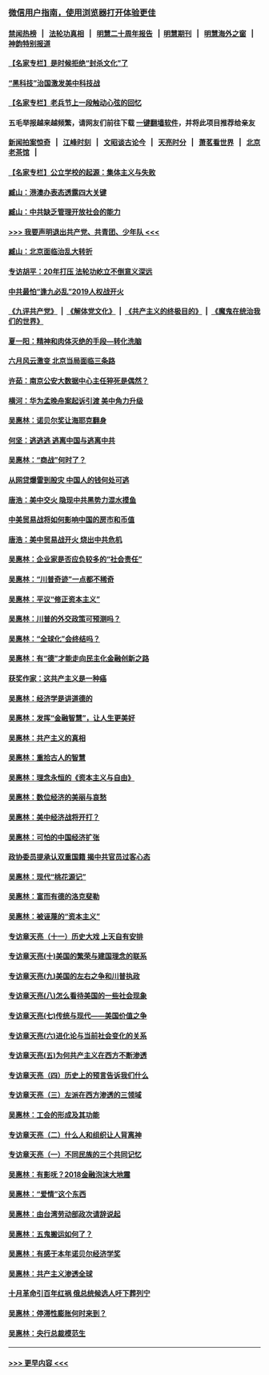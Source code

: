 ### [微信用户指南，使用浏览器打开体验更佳](https://github.com/gfw-breaker/banned-news1/blob/master/indexes/wechat-guide.md?t=0)
#### [禁闻热榜](热点新闻.md?t=0)  &nbsp;&nbsp;|&nbsp;&nbsp; [法轮功真相](https://github.com/gfw-breaker/truth/blob/master/README.md?t=0) &nbsp;&nbsp;|&nbsp;&nbsp; [明慧二十周年报告](https://github.com/gfw-breaker/mh-reports/blob/master/README.md?t=0) &nbsp;&nbsp;|&nbsp;&nbsp;[明慧期刊](https://github.com/gfw-breaker/mh-qikan) &nbsp;&nbsp;|&nbsp;&nbsp; [明慧海外之窗](https://github.com/gfw-breaker/mh-news/blob/master/README.md?t=0) &nbsp;&nbsp;|&nbsp;&nbsp; [神韵特别报道](https://github.com/gfw-breaker/mh-news/blob/master/shenyun.md?t=0)
#### [【名家专栏】是时候拒绝“封杀文化”了](../pages/nsc423/n11814093.md?t=02171444) 
#### [“黑科技”治国激发美中科技战](../pages/nsc423/n11638056.md?t=02171444) 
#### [【名家专栏】老兵节上一段触动心弦的回忆](../pages/nsc423/n11646016.md?t=02171444) 
#### 五毛举报越来越频繁，请网友们前往下载 [一键翻墙软件](https://github.com/gfw-breaker/ssr-accounts)，并将此项目推荐给亲友
#### [新闻拍案惊奇](https://github.com/gfw-breaker/banned-news1/blob/master/pages/link4.md) &nbsp;&nbsp;|&nbsp;&nbsp; [江峰时刻](https://github.com/gfw-breaker/banned-news1/blob/master/pages/link4.md) &nbsp;&nbsp;|&nbsp;&nbsp; [文昭谈古论今](https://github.com/gfw-breaker/banned-news1/blob/master/pages/link4.md) &nbsp;&nbsp;|&nbsp;&nbsp; [天亮时分](https://github.com/gfw-breaker/banned-news1/blob/master/pages/link4.md) &nbsp;&nbsp;|&nbsp;&nbsp; [萧茗看世界](https://github.com/gfw-breaker/banned-news1/blob/master/pages/link4.md) &nbsp;&nbsp;|&nbsp;&nbsp; [北京老茶馆](https://github.com/gfw-breaker/banned-news1/blob/master/pages/link4.md) &nbsp;&nbsp;|&nbsp;&nbsp; 
#### [【名家专栏】公立学校的起源：集体主义与失败](../pages/nsc423/n11601833.md?t=02171444) 
#### [臧山：港澳办表态透露四大关键](../pages/nsc423/n11421628.md?t=02171444) 
#### [臧山：中共缺乏管理开放社会的能力](../pages/nsc423/n11407457.md?t=02171444) 
#### [>>> 我要声明退出共产党、共青团、少年队 <<<](https://github.com/begood0513/goodnews/blob/master/quit/letter.md) 
#### [臧山：北京面临治乱大转折](../pages/nsc423/n11406895.md?t=02171444) 
#### [专访胡平：20年打压 法轮功屹立不倒意义深远](../pages/nsc423/n11398800.md?t=02171444) 
#### [中共最怕“逢九必乱”2019人权战开火](../pages/nsc423/n11385248.md?t=02171444) 
#### [《九评共产党》](https://github.com/begood0513/9ping.md/blob/master/README.md) &nbsp;|&nbsp; [《解体党文化》](../../../../jtdwh.md/blob/master/README.md)  &nbsp;|&nbsp; [《共产主义的终极目的》](../../../../gczydzjmd.md/blob/master/README.md) &nbsp;|&nbsp; [《魔鬼在统治我们的世界》](../../../../mgztzwmdsj.md/blob/master/README.md) 
#### [夏一阳：精神和肉体灭绝的手段—转化洗脑](../pages/nsc423/n11368250.md?t=02171444) 
#### [六月风云激变 北京当局面临三条路](../pages/nsc423/n11313668.md?t=02171444) 
#### [许茹：南京公安大数据中心主任猝死是偶然？](../pages/nsc423/n11064744.md?t=02171444) 
#### [横河：华为孟晚舟案起诉引渡 美中角力升级](../pages/nsc423/n11027230.md?t=02171444) 
#### [吴惠林：诺贝尔奖让海耶克翻身](../pages/nsc423/n10890049.md?t=02171444) 
#### [何坚：逃逃逃 逃离中国与逃离中共](../pages/nsc423/n10592891.md?t=02171444) 
#### [吴惠林：“商战”何时了？](../pages/nsc423/n10573558.md?t=02171444) 
#### [从网贷爆雷到股灾 中国人的钱何处可逃](../pages/nsc423/n10572800.md?t=02171444) 
#### [唐浩：美中交火 隐现中共黑势力混水摸鱼](../pages/nsc423/n10544040.md?t=02171444) 
#### [中美贸易战将如何影响中国的房市和币值](../pages/nsc423/n10543697.md?t=02171444) 
#### [唐浩：美中贸易战开火 烧出中共危机](../pages/nsc423/n10540126.md?t=02171444) 
#### [吴惠林：企业家是否应负较多的“社会责任”](../pages/nsc423/n10535022.md?t=02171444) 
#### [吴惠林：“川普奇迹”一点都不稀奇](../pages/nsc423/n10512808.md?t=02171444) 
#### [吴惠林：平议“修正资本主义”](../pages/nsc423/n10495724.md?t=02171444) 
#### [吴惠林：川普的外交政策可预测吗？](../pages/nsc423/n10462387.md?t=02171444) 
#### [吴惠林：“全球化”会终结吗？](../pages/nsc423/n10452838.md?t=02171444) 
#### [吴惠林：有“德”才能走向民主化金融创新之路](../pages/nsc423/n10432292.md?t=02171444) 
#### [获奖作家：这共产主义是一种癌](../pages/nsc423/n10431541.md?t=02171444) 
#### [吴惠林：经济学是讲道德的](../pages/nsc423/n10398014.md?t=02171444) 
#### [吴惠林：发挥“金融智慧”，让人生更美好](../pages/nsc423/n10375019.md?t=02171444) 
#### [吴惠林：共产主义的真相](../pages/nsc423/n10351394.md?t=02171444) 
#### [吴惠林：重拾古人的智慧](../pages/nsc423/n10337691.md?t=02171444) 
#### [吴惠林：理念永恒的《资本主义与自由》](../pages/nsc423/n10316274.md?t=02171444) 
#### [吴惠林：数位经济的美丽与哀愁](../pages/nsc423/n10292946.md?t=02171444) 
#### [吴惠林：美中经济战将开打？](../pages/nsc423/n10258825.md?t=02171444) 
#### [吴惠林：可怕的中国经济扩张](../pages/nsc423/n10219147.md?t=02171444) 
#### [政协委员提承认双重国籍 揭中共官员过客心态](../pages/nsc423/n10208809.md?t=02171444) 
#### [吴惠林：现代“桃花源记”](../pages/nsc423/n10185234.md?t=02171444) 
#### [吴惠林：富而有德的洛克斐勒](../pages/nsc423/n10142264.md?t=02171444) 
#### [吴惠林：被诬蔑的“资本主义”](../pages/nsc423/n10124816.md?t=02171444) 
#### [专访章天亮（十一）历史大戏 上天自有安排](../pages/nsc423/n10094905.md?t=02171444) 
#### [专访章天亮(十)美国的繁荣与建国理念的联系](../pages/nsc423/n10094899.md?t=02171444) 
#### [专访章天亮(九)美国的左右之争和川普执政](../pages/nsc423/n10094889.md?t=02171444) 
#### [专访章天亮(八)怎么看待美国的一些社会现象](../pages/nsc423/n10094857.md?t=02171444) 
#### [专访章天亮(七)传统与现代——美国价值之争](../pages/nsc423/n10093140.md?t=02171444) 
#### [专访章天亮(六)进化论与当前社会变化的关系](../pages/nsc423/n10092036.md?t=02171444) 
#### [专访章天亮(五)为何共产主义在西方不断渗透](../pages/nsc423/n10083620.md?t=02171444) 
#### [专访章天亮（四）历史上的预言告诉我们什么](../pages/nsc423/n10083606.md?t=02171444) 
#### [专访章天亮（三）左派在西方渗透的三领域](../pages/nsc423/n10081115.md?t=02171444) 
#### [吴惠林：工会的形成及其功能](../pages/nsc423/n10080633.md?t=02171444) 
#### [专访章天亮（二）什么人和组织让人背离神](../pages/nsc423/n10076637.md?t=02171444) 
#### [专访章天亮（一）不同民族的三个共同记忆](../pages/nsc423/n10074188.md?t=02171444) 
#### [吴惠林：有影呒？2018金融泡沫大地震](../pages/nsc423/n10040534.md?t=02171444) 
#### [吴惠林：“爱情”这个东西](../pages/nsc423/n10019423.md?t=02171444) 
#### [吴惠林：由台湾劳动部政次请辞说起](../pages/nsc423/n9979679.md?t=02171444) 
#### [吴惠林：五鬼搬运如何了？](../pages/nsc423/n9925338.md?t=02171444) 
#### [吴惠林：有感于本年诺贝尔经济学奖](../pages/nsc423/n9871883.md?t=02171444) 
#### [吴惠林：共产主义渗透全球](../pages/nsc423/n9812748.md?t=02171444) 
#### [十月革命引百年红祸 俄总统候选人吁下葬列宁](../pages/nsc423/n9810182.md?t=02171444) 
#### [吴惠林：停滞性膨胀何时来到？](../pages/nsc423/n9764136.md?t=02171444) 
#### [吴惠林：央行总裁模范生](../pages/nsc423/n9728134.md?t=02171444) 

----
#### [ >>> 更早内容 <<< ](../indexes/nsc423-earlier.md)
